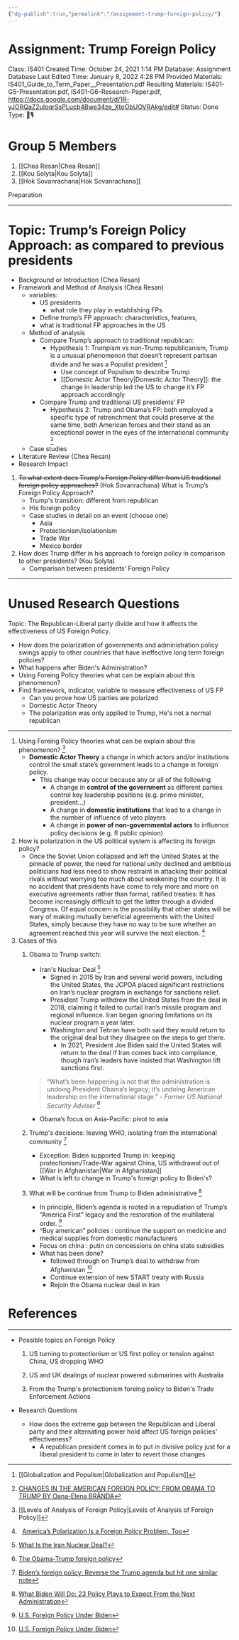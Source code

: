 ```yaml
---
{"dg-publish":true,"permalink":"/assignment-trump-foreign-policy/"}
---
```


# Assignment: Trump Foreign Policy

Class: IS401
Created Time: October 24, 2021 1:14 PM
Database: Assignment Database
Last Edited Time: January 8, 2022 4:28 PM
Provided Materials: IS401_Guide_to_Term_Paper__Presentation.pdf
Resulting Materials: IS401-G5-Presentation.pdf, IS401-G6-Research-Paper.pdf, https://docs.google.com/document/d/1R-yJORQaZ2uIoqrSsPLucb4Bwe34ze_XtoObUOVRAkg/edit#
Status: Done
Type: 📑🎙️

# Group 5 Members

1.  [[Chea Resan\|Chea Resan]] 
2. [[Kou Solyta\|Kou Solyta]] 
3. [[Hok Sovanrachana\|Hok Sovanrachana]] 

Preparation

---

# Topic: Trump’s Foreign Policy Approach: as compared to previous presidents

- Background or Introduction (Chea Resan)
- Framework and Method of Analysis (Chea Resan)
    - variables:
        - US presidents
            - what role they play in establishing FPs
        - Define trump’s FP approach: characteristics, features,
        - what is traditional FP approaches in the US
    - Method of analysis
        - Compare Trump’s approach to traditional republican:
            - Hypothesis 1: Trumpism vs non-Trump republicanism, Trump is a unusual phenomenon that doesn’t represent partisan divide and he was a Populist president [^9]
                - Use concept of Populism to describe Trump
                - [[Domestic Actor Theory\|Domestic Actor Theory]]: the change in leadership led the US to change it’s FP approach accordingly
        - Compare Trump and traditional US presidents’ FP
            - Hypothesis 2: Trump and Obama’s FP: both employed a specific type of retrenchment that could preserve at the same time, both American forces and their stand as an exceptional power in the eyes of the international community [^2]
    - Case studies
- Literature Review (Chea Resan)
- Research Impact
1. ~~To what extent does Trump's Foreign Policy differ from US traditional foreign policy approaches?~~ (Hok Sovanrachana) What is Trump’s Foreign Policy Approach?
    - Trump's transition: different from republican
    - His foreign policy
    - Case studies in detail on an event (choose one)
        - Asia
        - Protectionism/isolationism
        - Trade War
        - Mexico border
2. How does Trump differ in his approach to foreign policy in comparison to other presidents? (Kou Solyta)
    - Comparison between presidents' Foreign Policy

---

# Unused Research Questions

Topic: The Republican-Liberal party divide and how it affects the effectiveness of US Foreign Policy.

- How does the polarization of governments and administration policy swings apply to other countries that have ineffective long term foreign policies?
- What happens after Biden's Administration?
- Using Foreing Policy theories what can be explain about this phenomenon?
- Find framework, indicator, variable to measure effectiveness of US FP
    - Can you prove how US parties are polarized
    - Domestic Actor Theory
    - The polarization was only applied to Trump, He's not a normal republican

---

1. Using Foreing Policy theories what can be explain about this phenomenon? [^7]
    - **Domestic Actor Theory** a change in which actors and/or institutions control the small state’s government leads to a change in foreign policy.
        - This change may occur because any or all of the following
            - A change in **control of the government** as different parties control key
            leadership positions (e.g. prime minister, president...)
            - A change in **domestic institutions** that lead to a change in the number of
            influence of veto players
            - A change in **power of non-governmental actors** to influence policy decisions (e.g. ﬂ public opinion)
2. How is polarization in the US political system is affecting its foreign policy?
    - Once the Soviet Union collapsed and left the United States at the pinnacle of power, the need for national unity declined and ambitious politicians had less need to show restraint in attacking their political rivals without worrying too much about weakening the country. It is no accident that presidents have come to rely more and more on executive agreements rather than formal, ratified treaties: It has become increasingly difficult to get the latter through a divided Congress. Of equal concern is the possibility that other states will be wary of making mutually beneficial agreements with the United States, simply because they have no way to be sure whether an agreement reached this year will survive the next election. [^5]
3. Cases of this
    1. Obama to Trump switch:
        - Iran's Nuclear Deal [^3]
            - Signed in 2015 by Iran and several world powers, including the United States, the JCPOA placed significant restrictions on Iran’s nuclear program in exchange for sanctions relief.
            - President Trump withdrew the United States from the deal in 2018, claiming it failed to curtail Iran’s missile program and regional influence. Iran began ignoring limitations on its nuclear program a year later.
            - Washington and Tehran have both said they would return to the original deal but they disagree on the steps to get there.
                - In 2021, President Joe Biden said the United States will return to the deal if Iran comes back into compliance, though Iran’s leaders have insisted that Washington lift sanctions first.
        
        > “What’s been happening is not that the administration is undoing President Obama’s legacy; it’s undoing American leadership on the international stage.”
        *- Former US National Security Adviser [^4]*
        > 
        - Obama’s focus on Asia-Pacific: pivot to asia
    2. Trump's decisions: leaving WHO, isolating from the international community [^1]
        - Exception: Biden supported Trump in: keeping protectionism/Trade-War against China, US withdrawal out of [[War in Afghanistan\|War in Afghanistan]]
        - What is left to change in Trump's foreign policy to Biden's?
    3. What will be continue from Trump to Biden administrative [^8]
        - In principle, Biden’s agenda is rooted in a repudiation of Trump’s “America First” legacy and the restoration of the multilateral order. [^6]
        - “Buy american” policies : continue the support on medicine and medical supplies from domestic manufacturers
        - Focus on china : putin on concessions on china state subsidies
        - What has been done?
            - followed through on Trump’s deal to withdraw from Afghanistan [^6]
            - Continue extension of new START treaty with Russia
            - Rejoin the Obama nuclear deal in Iran

# References

[^1]: [Biden’s foreign policy: Reverse the Trump agenda but hit one similar note](https://www.politico.com/news/2021/06/07/biden-europe-trip-foreign-policy-492020)

[^2]: [CHANGES IN THE AMERICAN FOREIGN POLICY: FROM OBAMA TO TRUMP BY Oana-Elena BRÂNDA](https://sciendo.com/pdf/10.1515/kbo-2018-0083)

[^3]: [What Is the Iran Nuclear Deal?](https://www.cfr.org/backgrounder/what-iran-nuclear-deal)

[^4]: [The Obama-Trump foreign policy](https://www.aei.org/articles/the-obama-trump-foreign-policy/)

[^5]:  [America’s Polarization Is a Foreign Policy Problem, Too](https://foreignpolicy.com/2019/03/11/americas-polarization-is-a-foreign-policy-problem-too/)

[^6]: [U.S. Foreign Policy Under Biden](https://www.worldpoliticsreview.com/insights/29534/with-biden-s-foreign-policy-us-seeks-to-reclaim-its-global-standing)

[^7]: [[Levels of Analysis of Foreign Policy\|Levels of Analysis of Foreign Policy]] 

[^8]: [What Biden Will Do: 23 Policy Plays to Expect From the Next Administration](https://www.kiplinger.com/investing/economy/601784/what-biden-will-do-24-policy-plays-to-expect-from-the-next-administration)

[^9]: [[Globalization and Populism\|Globalization and Populism]] 

---

- Possible topics on Foreign Policy
    
    1. US turning to protectionism or US first policy or tension against China, US dropping WHO
    
    2. US and UK dealings of nuclear powered submarines with Australia
    
    1. From the Trump's protectionism foreing policy to Biden's Trade Enforcement Actions
- Research Questions
    - How does the extreme gap between the Republican and Liberal party and their alternating power hold affect US foreign policies' effectiveness?
        - A republican president comes in to put in divisive policy just for a liberal president to come in later to revert those changes